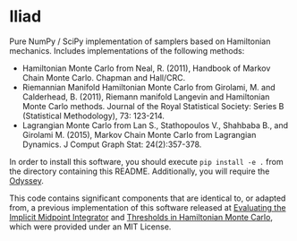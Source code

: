 # Iliad

Pure NumPy / SciPy implementation of samplers based on Hamiltonian mechanics. Includes implementations of the following methods:

* Hamiltonian Monte Carlo from Neal, R. (2011), Handbook of Markov Chain Monte Carlo. Chapman and Hall/CRC.
* Riemannian Manifold Hamiltonian Monte Carlo from Girolami, M. and Calderhead, B. (2011), Riemann manifold Langevin and Hamiltonian Monte Carlo methods. Journal of the Royal Statistical Society: Series B (Statistical Methodology), 73: 123-214.
* Lagrangian Monte Carlo from Lan S., Stathopoulos V., Shahbaba B., and Girolami M. (2015), Markov Chain Monte Carlo from Lagrangian Dynamics. J Comput Graph Stat: 24(2):357-378. 

In order to install this software, you should execute `pip install -e .` from the directory containing this README. Additionally, you will require the [Odyssey](https://github.com/JamesBrofos/Odyssey).

This code contains significant components that are identical to, or adapted from, a previous implementation of this software released at [Evaluating the Implicit Midpoint Integrator](https://github.com/JamesBrofos/Evaluating-the-Implicit-Midpoint-Integrator) and [Thresholds in Hamiltonian Monte Carlo](https://github.com/JamesBrofos/Thresholds-in-Hamiltonian-Monte-Carlo), which were provided under an MIT License.
